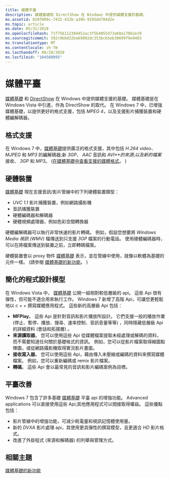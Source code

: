 ```yaml
---
title: 媒體平臺
description: 媒體基礎和 DirectShow 在 Windows 中提供媒體支援的基礎。
ms.assetid: 020f009c-7432-432b-a39b-9295dd784d2e
ms.topic: article
ms.date: 05/31/2018
ms.openlocfilehash: 71f756112384451ac3f5b4055d73a60a170b2e29
ms.sourcegitcommit: 592c9bbd22ba69802dc353bcb5eb30699f9e9403
ms.translationtype: MT
ms.contentlocale: zh-TW
ms.lasthandoff: 08/20/2020
ms.locfileid: "104508095"
---
```

# <a name="media-platform"></a>媒體平臺

[媒體基礎](/windows/desktop/medfound/microsoft-media-foundation-sdk) 和 [DirectShow](/windows/desktop/DirectShow/directshow) 在 Windows 中提供媒體支援的基礎。 媒體基礎是在 Windows Vista 中引進，作為 DirectShow 的取代。 在 Windows 7 中，已增強媒體基礎，以提供更好的格式支援，包括 *MPEG 4*，以及支援影片捕獲裝置和硬體編解碼器。

## <a name="format-support"></a>格式支援

在 Windows 7 中，[媒體基礎](/windows/desktop/medfound/microsoft-media-foundation-sdk)提供廣泛的格式支援，其中包括 *H.264 video、* *MJPEG* 和 *MP3* 的編解碼器;新 *3GP*、 *AAC* 音訊和 *AVI**的來源*;*以及新的檔案* 接收、 *3GP* 和 *MP3*。  ([在媒體基礎中查看支援的媒體格式](../medfound/supported-media-formats-in-media-foundation.md)。 ) 

## <a name="hardware-devices"></a>硬體裝置

[媒體基礎](/windows/desktop/medfound/microsoft-media-foundation-sdk) 現在支援音訊/影片管線中的下列硬體裝置類型：

-   *UVC 1.1* 影片捕獲裝置，例如網路攝影機
-   音訊捕獲裝置
-   硬體編碼器和解碼器
-   硬體視頻處理器，例如色彩空間轉換器

硬體編解碼器可以執行非常快速的影片轉碼。 例如，假設您想要將 *Windows Media 視訊 (WMV)* 檔傳送到只支援 *3GP* 檔案的行動電話。 使用硬體編碼器時，可以在將檔案傳送到裝置之前，立即轉碼檔案。

硬體裝置會以 proxy 物件 [媒體基礎](/windows/desktop/medfound/microsoft-media-foundation-sdk) 表示，並在管線中使用，就像以軟體為基礎的元件一樣。  (請參閱 [媒體基礎的新功能](../medfound/whats-new-for-media-foundation.md)。 ) 

## <a name="simplified-programming-model"></a>簡化的程式設計模型

在 Windows Vista 中， [媒體基礎](/windows/desktop/medfound/microsoft-media-foundation-sdk) 公開一組相對較低層級的 api。 這些 Api 很有彈性，但可能不適合用來執行工作。 Windows 7 新增了高階 Api，可讓您更輕鬆地以 *c + +* 撰寫媒體應用程式。 這些新的高層級 Api 包括：

-   **MFPlay**。 這些 Api 是針對音訊和影片播放所設計。 它們支援一般的播放作業 (停止、暫停、播放、搜尋、速率控制、音訊音量等等) ，同時隱藏低層級 Api 的詳細資料 (會話和拓撲層) 。
-   **來源讀取器**。 您可以使用這些 Api 從媒體檔案提取未經處理或解碼的資料，而不需要知道任何關於基礎格式的資訊。 例如，您可以從影片檔案取得縮圖點陣圖，或從網路攝影機取得實況影片畫面。
-   **接收寫入器**。 您可以使用這些 Api，藉由傳入未壓縮或編碼的資料來撰寫媒體檔案。 例如，您可以重新編碼或 remix 影片檔案。
-   **轉碼**。 這些 Api 會以最常見的音訊和影片編碼案例為目標。

## <a name="platform-improvements"></a>平臺改善

Windows 7 包含了許多基礎 [媒體基礎](/windows/desktop/medfound/microsoft-media-foundation-sdk) 平臺 api 的增強功能。 Advanced applications 可以直接使用這些 Api;其他應用程式可以間接取得權益。 這些優點包括：

-   影片管線中的增強功能，可減少耗電量和視訊記憶體使用量。
-   新的 *DVXA* 影片處理 api，其使用更具彈性的撰寫模型，且更適合 *HD* 影片格式。
-   改進了外掛程式 (來源和解碼器) 的列舉與管理方式。

## <a name="related-topics"></a>相關主題

<dl> <dt>

[媒體基礎的新功能](../medfound/whats-new-for-media-foundation.md)
</dt> </dl>

 

 